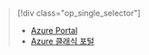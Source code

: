 > [!div class="op_single_selector"]
> * [Azure Portal](../articles/storage/storage-monitoring-diagnosing-troubleshooting.md)
> * [Azure 클래식 포털](../articles/storage/storage-monitoring-diagnosing-troubleshooting-classic-portal.md)
> 
> 



<!--HONumber=Nov16_HO3-->


